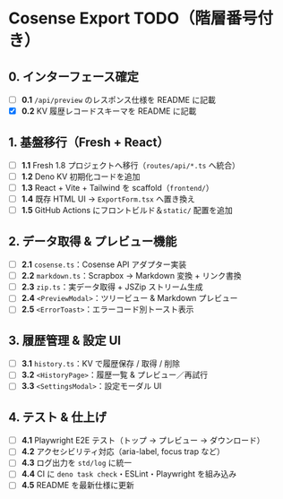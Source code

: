 # Cosense Export TODO（階層番号付き）

## 0. インターフェース確定
- [ ] **0.1** `/api/preview` のレスポンス仕様を README に記載
- [x] **0.2** KV 履歴レコードスキーマを README に記載

## 1. 基盤移行（Fresh + React）
- [ ] **1.1** Fresh 1.8 プロジェクトへ移行（`routes/api/*.ts` へ統合）
- [ ] **1.2** Deno KV 初期化コードを追加
- [ ] **1.3** React + Vite + Tailwind を scaffold（`frontend/`）
- [ ] **1.4** 既存 HTML UI → `ExportForm.tsx` へ置き換え
- [ ] **1.5** GitHub Actions にフロントビルド＆`static/` 配置を追加

## 2. データ取得 & プレビュー機能
- [ ] **2.1** `cosense.ts`：Cosense API アダプター実装
- [ ] **2.2** `markdown.ts`：Scrapbox → Markdown 変換 + リンク書換
- [ ] **2.3** `zip.ts`：実データ取得 + JSZip ストリーム生成
- [ ] **2.4** `<PreviewModal>`：ツリービュー & Markdown プレビュー
- [ ] **2.5** `<ErrorToast>`：エラーコード別トースト表示

## 3. 履歴管理 & 設定 UI
- [ ] **3.1** `history.ts`：KV で履歴保存 / 取得 / 削除
- [ ] **3.2** `<HistoryPage>`：履歴一覧 & プレビュー／再試行
- [ ] **3.3** `<SettingsModal>`：設定モーダル UI

## 4. テスト & 仕上げ
- [ ] **4.1** Playwright E2E テスト（トップ → プレビュー → ダウンロード）
- [ ] **4.2** アクセシビリティ対応（aria-label, focus trap など）
- [ ] **4.3** ログ出力を `std/log` に統一
- [ ] **4.4** CI に `deno task check`・ESLint・Playwright を組み込み
- [ ] **4.5** README を最新仕様に更新
